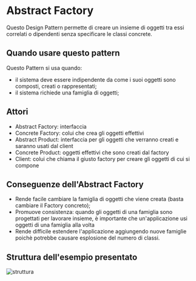 # Abstract Factory
Questo Design Pattern permette di creare un insieme di oggetti tra essi correlati o dipendenti senza specificare le classi concrete.

## Quando usare questo pattern
Questo Pattern si usa quando:
- il sistema deve essere indipendente da come i suoi oggetti sono composti, creati o rappresentati;
- il sistema richiede una famiglia di oggetti;

## Attori
- Abstract Factory: interfaccia
- Concrete Factory: colui che crea gli oggetti effettivi
- Abstract Product: interfaccia per gli oggetti che verranno creati e saranno usati dal client
- Concrete Product: oggetti effettivi che sono creati dal factory 
- Client: colui che chiama il giusto factory per creare gli oggetti di cui si compone

## Conseguenze dell'Abstract Factory
- Rende facile cambiare la famiglia di oggetti che viene creata (basta cambiare il Factory concreto);
- Promuove consistenza: quando gli oggetti di una famiglia sono progettati per lavorare insieme, è importante che un'applicazione usi oggetti di una famiglia alla volta
- Rende difficile estendere l'applicazione aggiungendo nuove famiglie poichè potrebbe causare esplosione del numero di classi.

## Struttura dell'esempio presentato
![struttura](https://github.com/leotodisco/Design-Patterns/assets/80098232/02e4d9a4-37e0-4f56-9144-cf6b4fcba72c)
